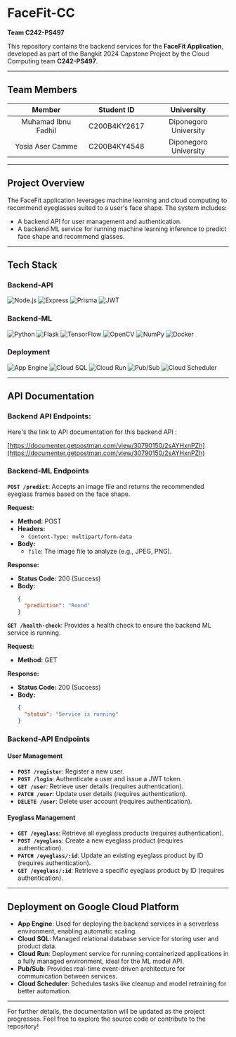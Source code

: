 # FaceFit-CC

**Team C242-PS497**

This repository contains the backend services for the **FaceFit Application**, developed as part of the Bangkit 2024 Capstone Project by the Cloud Computing team **C242-PS497**.

---

## **Team Members**

|       Member       |  Student ID  |      University      |
| :-----------------: | :----------: | :-------------------: |
| Muhamad Ibnu Fadhil | C200B4KY2617 | Diponegoro University |
|  Yosia Aser Camme  | C200B4KY4548 | Diponegoro University |

---

## **Project Overview**

The FaceFit application leverages machine learning and cloud computing to recommend eyeglasses suited to a user's face shape. The system includes:

- A backend API for user management and authentication.
- A backend ML service for running machine learning inference to predict face shape and recommend glasses.

---

## **Tech Stack**

### **Backend-API**

![Node.js](https://img.shields.io/badge/Node.js-339933?style=for-the-badge&logo=node.js&logoColor=white) ![Express](https://img.shields.io/badge/Express-000000?style=for-the-badge&logo=express&logoColor=white) ![Prisma](https://img.shields.io/badge/Prisma-2D3748?style=for-the-badge&logo=prisma&logoColor=white) ![JWT](https://img.shields.io/badge/JWT-000000?style=for-the-badge&logo=javascript&logoColor=white)

### **Backend-ML**

![Python](https://img.shields.io/badge/Python-3776AB?style=for-the-badge&logo=python&logoColor=white) ![Flask](https://img.shields.io/badge/Flask-000000?style=for-the-badge&logo=flask&logoColor=white) ![TensorFlow](https://img.shields.io/badge/TensorFlow-FF6F00?style=for-the-badge&logo=tensorflow&logoColor=white) ![OpenCV](https://img.shields.io/badge/OpenCV-5C3B6D?style=for-the-badge&logo=opencv&logoColor=white) ![NumPy](https://img.shields.io/badge/NumPy-013243?style=for-the-badge&logo=numpy&logoColor=white) ![Docker](https://img.shields.io/badge/Docker-2496ED?style=for-the-badge&logo=docker&logoColor=white)

### **Deployment**

![App Engine](https://img.shields.io/badge/App_Engine-4285F4?style=for-the-badge&logo=google-cloud&logoColor=white) ![Cloud SQL](https://img.shields.io/badge/Cloud_SQL-4285F4?style=for-the-badge&logo=google-cloud&logoColor=white) ![Cloud Run](https://img.shields.io/badge/Cloud_Run-4285F4?style=for-the-badge&logo=google-cloud&logoColor=white) ![Pub/Sub](https://img.shields.io/badge/Pub/Sub-4285F4?style=for-the-badge&logo=google-cloud&logoColor=white) ![Cloud Scheduler](https://img.shields.io/badge/Cloud_Scheduler-4285F4?style=for-the-badge&logo=google-cloud&logoColor=white)

---

## **API Documentation**

### **Backend API Endpoints:**

Here's the link to API documentation for this backend API :

[https://documenter.getpostman.com/view/30790150/2sAYHxnPZh](https://documenter.getpostman.com/view/30790150/2sAYHxnPZh)

### **Backend-ML Endpoints**

**`POST /predict`**: Accepts an image file and returns the recommended eyeglass frames based on the face shape.

**Request:**

- **Method:** POST
- **Headers:**
  - `Content-Type: multipart/form-data`
- **Body:**
  - `file`: The image file to analyze (e.g., JPEG, PNG).

**Response:**

- **Status Code:** 200 (Success)
- **Body:**
  ```json
  {
    "prediction": "Round"
  }

  ```

**`GET /health-check`**: Provides a health check to ensure the backend ML service is running.

**Request:**

- **Method:** GET

**Response:**

- **Status Code:** 200 (Success)
- **Body:**
  ```json
  {
    "status": "Service is running"
  }

  ```

### **Backend-API Endpoints**

#### **User Management**

- **`POST /register`**: Register a new user.
- **`POST /login`**: Authenticate a user and issue a JWT token.
- **`GET /user`**: Retrieve user details (requires authentication).
- **`PATCH /user`**: Update user details (requires authentication).
- **`DELETE /user`**: Delete user account (requires authentication).

#### **Eyeglass Management**

- **`GET /eyeglass`**: Retrieve all eyeglass products (requires authentication).
- **`POST /eyeglass`**: Create a new eyeglass product (requires authentication).
- **`PATCH /eyeglass/:id`**: Update an existing eyeglass product by ID (requires authentication).
- **`GET /eyeglass/:id`**: Retrieve a specific eyeglass product by ID (requires authentication).

---

## **Deployment on Google Cloud Platform**

- **App Engine**: Used for deploying the backend services in a serverless environment, enabling automatic scaling.
- **Cloud SQL**: Managed relational database service for storing user and product data.
- **Cloud Run**: Deployment service for running containerized applications in a fully managed environment, ideal for the ML model API.
- **Pub/Sub**: Provides real-time event-driven architecture for communication between services.
- **Cloud Scheduler**: Schedules tasks like cleanup and model retraining for better automation.

---

For further details, the documentation will be updated as the project progresses. Feel free to explore the source code or contribute to the repository!
